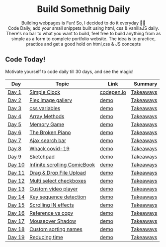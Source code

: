 <h1 align="center">
  Build Somethnig Daily
</h1>

<p align="center">
  Building webpages is Fun! So, I decided to do it everyday 💯💯
  <br />
  Code Daily, add your small snippets built using html, css & vanillaJS 
    daily. There's no bar to what you want to build, feel free to build anything from as simple as a form to complete portfolio website.
    The idea is to practice, practice and get a good hold on html,css & JS concepts
</p>


## Code Today!

Motivate yourself to code daily till 30 days, and see the magic! 

| Day | Topic | Link | Summary |
| ---------- | ----- | ------------ | ---------: |
| [Day 1](./each%20day%20build%20day!/Day%201/) | [Simple Clock](./each%20day%20build%20day!/Day%201/) | [codepen.io]() | [Takeaways](./each%20day%20build%20day!/Day%201/README.md) |
| [Day 2](./each%20day%20build%20day!/Day%201/) | [Flex image gallery](./each%20day%20build%20day!/Day%202/) | [demo](https://powerofflex.z22.web.core.windows.net/) | [Takeaways](./each%20day%20build%20day!/Day%202/README.md/) |
| [Day 3](./each%20day%20build%20day!/Day%203/) | [css variables](./each%20day%20build%20day!/Day%203/) | [demo](https://powerofflex.z22.web.core.windows.net/) | [Takeaways](./each%20day%20build%20day!/Day%203/README.md/) |
| [Day 4](./each%20day%20build%20day!/Day%204/) | [Array Methods](./each%20day%20build%20day!/Day%203/) | [demo](https://powerofflex.z22.web.core.windows.net/) | [Takeaways](./each%20day%20build%20day!/Day%204/README.md/) |
| [Day 5](./each%20day%20build%20day!/Day%205/) | [Memory Game](./each%20day%20build%20day!/Day%205/) | [demo](https://powerofflex.z22.web.core.windows.net/) | [Takeaways](./each%20day%20build%20day!/Day%205/README.md/) |
| [Day 6](./each%20day%20build%20day!/Day%206/) | [The Broken Piano](./each%20day%20build%20day!/Day%206/) | [demo](https://powerofflex.z22.web.core.windows.net/) | [Takeaways](./each%20day%20build%20day!/Day%206/README.md/) |
| [Day 7](./each%20day%20build%20day!/Day%207/) | [Ajax search bar](./each%20day%20build%20day!/Day%207/) | [demo](https://powerofflex.z22.web.core.windows.net/) | [Takeaways](./each%20day%20build%20day!/Day%207/README.md/) |
| [Day 8](./each%20day%20build%20day!/Day%208/) | [Whack covid-19](./each%20day%20build%20day!/Day%208/) | [demo](https://whackcovid19.z22.web.core.windows.net/) | [Takeaways](./each%20day%20build%20day!/Day%208/README.md/) |
| [Day 9](./each%20day%20build%20day!/Day%209/) | [Sketchpad](./each%20day%20build%20day!/Day%209/) | [demo](https://codepen.io/neeraj-mukta/pen/RwWWBNw) | [Takeaways](./each%20day%20build%20day!/Day%209/README.md/) |
| [Day 10](./each%20day%20build%20day!/Day%2010/) | [Infinite scrolling ComicBook](./each%20day%20build%20day!/Day%2010/) | [demo]() | [Takeaways](./each%20day%20build%20day!/Day%2010/README.md/) |
| [Day 11](./each%20day%20build%20day!/Day%11/) | [Drag & Drop File Upload](./each%20day%20build%20day!/Day%2011/) | [demo]() | [Takeaways](./each%20day%20build%20day!/Day%2011/README.md/) |
| [Day 12](./each%20day%20build%20day!/Day%12/) | [Multi select checkboxes](./each%20day%20build%20day!/Day%2012/) | [demo]() | [Takeaways](./each%20day%20build%20day!/Day%2012/README.md/) |
| [Day 13](./each%20day%20build%20day!/Day%13/) | [Custom video player](./each%20day%20build%20day!/Day%2013/) | [demo]() | [Takeaways](./each%20day%20build%20day!/Day%2013/README.md/) |
| [Day 14](./each%20day%20build%20day!/Day%14/) | [Key sequence detection](./each%20day%20build%20day!/Day%2014/) | [demo]() | [Takeaways](./each%20day%20build%20day!/Day%2014/README.md/) |
| [Day 15](./each%20day%20build%20day!/Day%15/) | [Scrolling IN effects](./each%20day%20build%20day!/Day%2015/) | [demo]() | [Takeaways](./each%20day%20build%20day!/Day%2015/README.md/) |
| [Day 16](./each%20day%20build%20day!/Day%16/) | [Reference vs copy](./each%20day%20build%20day!/Day%2016/) | [demo]() | [Takeaways](./each%20day%20build%20day!/Day%2016/README.md/) |
| [Day 17](./each%20day%20build%20day!/Day%17/) | [Mouseover Shadow](./each%20day%20build%20day!/Day%2017/) | [demo]() | [Takeaways](./each%20day%20build%20day!/Day%2017/README.md/) |
| [Day 18](./each%20day%20build%20day!/Day%18/) | [Custom sorting names](./each%20day%20build%20day!/Day%2018/) | [demo]() | [Takeaways](./each%20day%20build%20day!/Day%2018/README.md/) |
| [Day 19](./each%20day%20build%20day!/Day%19/) | [Reducing time](./each%20day%20build%20day!/Day%2019/) | [demo]() | [Takeaways](./each%20day%20build%20day!/Day%2019/README.md/) |